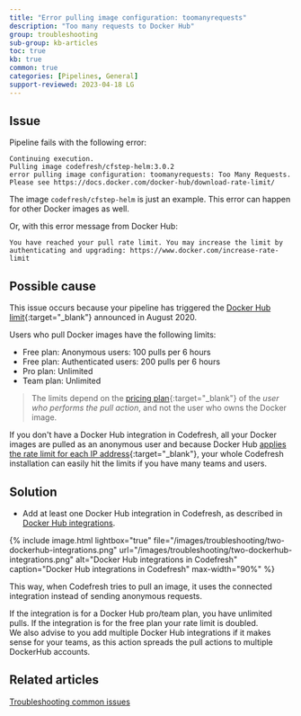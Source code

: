 ```yaml
---
title: "Error pulling image configuration: toomanyrequests"
description: "Too many requests to Docker Hub"
group: troubleshooting
sub-group: kb-articles
toc: true
kb: true
common: true
categories: [Pipelines, General]
support-reviewed: 2023-04-18 LG
---
```


## Issue
Pipeline fails with the following error:

```
Continuing execution.
Pulling image codefresh/cfstep-helm:3.0.2 
error pulling image configuration: toomanyrequests: Too Many Requests. Please see https://docs.docker.com/docker-hub/download-rate-limit/ 
```
The image `codefresh/cfstep-helm` is just an example. This error can happen for other Docker images as well. 

Or, with this error message from Docker Hub:

```
You have reached your pull rate limit. You may increase the limit by authenticating and upgrading: https://www.docker.com/increase-rate-limit
```

## Possible cause

This issue occurs because your pipeline has triggered the [Docker Hub limit](https://www.docker.com/blog/scaling-docker-to-serve-millions-more-developers-network-egress/){:target="\_blank"} announced in August 2020. 

Users who pull Docker images have the following limits:
* Free plan: Anonymous users: 100 pulls per 6 hours 
* Free plan: Authenticated users: 200 pulls per 6 hours
* Pro plan: Unlimited
* Team plan: Unlimited

> The limits depend on the [pricing plan](https://www.docker.com/pricing){:target="\_blank"} of the _user who performs the pull action_, and not the user who owns the Docker image.


If you don't have a Docker Hub integration in Codefresh, all your Docker images are pulled as an anonymous user and because Docker Hub [applies the rate limit for each IP address](https://docs.docker.com/docker-hub/download-rate-limit/){:target="\_blank"}, your whole Codefresh installation can easily hit the limits if you have many teams and users.

## Solution

* Add at least one Docker Hub integration in Codefresh, as described in [Docker Hub integrations]({{site.baseurl}}/docs/integrations/docker-registries/docker-hub/).

{% include image.html 
	lightbox="true" 
	file="/images/troubleshooting/two-dockerhub-integrations.png" 
	url="/images/troubleshooting/two-dockerhub-integrations.png" 
	alt="Docker Hub integrations in Codefresh" 
	caption="Docker Hub integrations in Codefresh" 
	max-width="90%" 
%}

This way, when Codefresh tries to pull an image, it uses the connected integration instead of sending anonymous requests.

If the integration is for a Docker Hub pro/team plan, you have unlimited pulls. If the integration is for the free plan your rate limit is doubled.  
We also advise to you add multiple Docker Hub integrations if it makes sense for your teams, as this action spreads the pull actions to multiple DockerHub accounts.


## Related articles
[Troubleshooting common issues]({{site.baseurl}}/docs/troubleshooting/common-issues)




